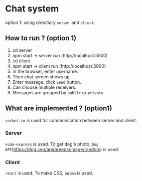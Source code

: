 # Chat system 
option 1:  using directiory `server` and `client`.
## How to run ? (option 1)
1. cd server
2. npm start  -> server run (http://localhost:5000)
3. cd client
4. npm start -> client run (http://localhost:3000)
5. In the browser, enter username.
6. Then chat screen shows up.
7. Enter message. click `Send` button.
8. Can choose multiple receivers.
9. Messages are grouped by `public` or `private`.

## What are implemented ? (option1)
`socket.io` is used for communication between server and client.

### Server
`node-express` is used.
To get dog's photo, `Dog API`(https://dog.ceo/api/breeds/image/random) is used.

### Client
`react` is used.
To make CSS, `bulma` is used.










